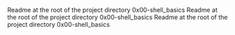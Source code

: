 Readme at the root of the project directory
0x00-shell_basics
Readme at the root of the project directory
0x00-shell_basics
Readme at the root of the project directory
0x00-shell_basics
